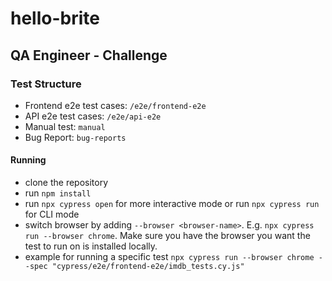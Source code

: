 # hello-brite

## QA Engineer - Challenge

### Test Structure

- Frontend e2e test cases: `/e2e/frontend-e2e`
- API e2e test cases: `/e2e/api-e2e`
- Manual test: `manual`
- Bug Report: `bug-reports`

#### Running

- clone the repository
- run `npm install`
- run `npx cypress open` for more interactive mode or run `npx cypress run` for CLI mode
- switch browser by adding `--browser <browser-name>`. E.g. `npx cypress run --browser chrome`. Make sure you have the browser you want the test to run on is installed locally.
- example for running a specific test `npx cypress run --browser chrome --spec "cypress/e2e/frontend-e2e/imdb_tests.cy.js"`